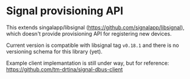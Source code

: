 # Signal provisioning API

This extends singalapp/libsignal (https://github.com/signalapp/libsignal), which doesn't provide provisioning API for registering new devices.

Current version is compatible with libsignal tag `v0.18.1` and there is no versioning schema for this library (yet).

Example client implemantation is still under way, but for reference: https://github.com/tm-drtina/signal-dbus-client
